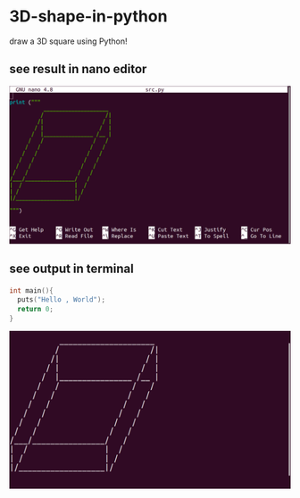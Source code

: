 # 3D-shape-in-python
draw a 3D square using Python!

see result in nano editor
--------------------------

<img src="Screenshot from 2021-07-11 18-07-31.png">


## see output in terminal

~~~~~~~~~~~~~~~~~~~~~~~ c
int main(){
  puts("Hello , World");
  return 0;
}
~~~~~~~~~~~~~~~~~~~~~~~

<img src="Screenshot from 2021-07-11 18-07-53.png">
